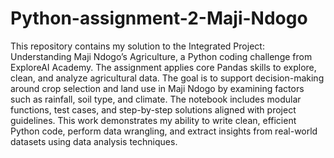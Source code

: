 # Python-assignment-2-Maji-Ndogo
This repository contains my solution to the Integrated Project: Understanding Maji Ndogo’s Agriculture, a Python coding challenge from ExploreAI Academy. The assignment applies core Pandas skills to explore, clean, and analyze agricultural data. The goal is to support decision-making around crop selection and land use in Maji Ndogo by examining factors such as rainfall, soil type, and climate. The notebook includes modular functions, test cases, and step-by-step solutions aligned with project guidelines. This work demonstrates my ability to write clean, efficient Python code, perform data wrangling, and extract insights from real-world datasets using data analysis techniques.
